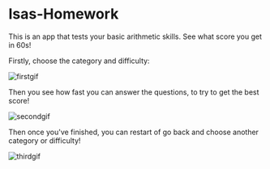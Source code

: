 # Isas-Homework

This is an app that tests your basic arithmetic skills. See what score you get in 60s!

Firstly, choose the category and difficulty:

![firstgif](https://user-images.githubusercontent.com/87552698/132997757-8f911e6b-b10b-4e94-a216-9fc2016a12d3.gif)


Then you see how fast you can answer the questions, to try to get the best score!


![secondgif](https://user-images.githubusercontent.com/87552698/132997779-c4600345-77e9-47a1-b92c-0d36d187f384.gif)


Then once you've finished, you can restart of go back and choose another category or difficulty!


![thirdgif](https://user-images.githubusercontent.com/87552698/132997813-3be4dec1-3048-4645-bf41-81f26327a07d.gif)

